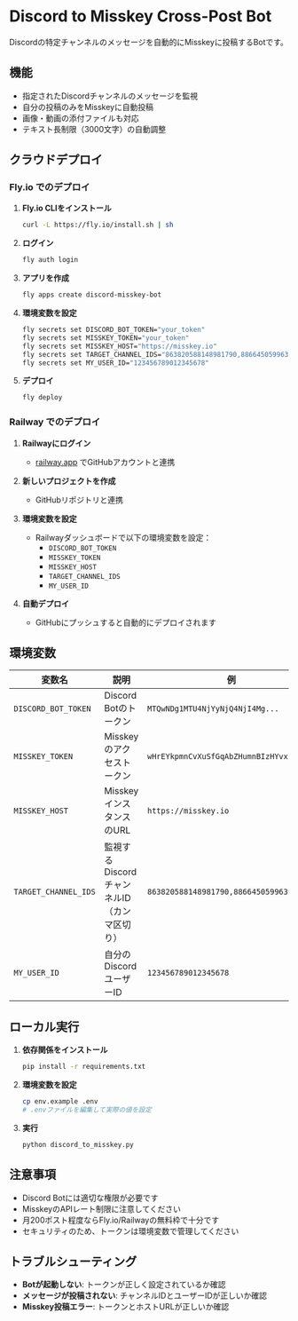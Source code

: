 # Discord to Misskey Cross-Post Bot

Discordの特定チャンネルのメッセージを自動的にMisskeyに投稿するBotです。

## 機能

- 指定されたDiscordチャンネルのメッセージを監視
- 自分の投稿のみをMisskeyに自動投稿
- 画像・動画の添付ファイルも対応
- テキスト長制限（3000文字）の自動調整

## クラウドデプロイ

### Fly.io でのデプロイ

1. **Fly.io CLIをインストール**
   ```bash
   curl -L https://fly.io/install.sh | sh
   ```

2. **ログイン**
   ```bash
   fly auth login
   ```

3. **アプリを作成**
   ```bash
   fly apps create discord-misskey-bot
   ```

4. **環境変数を設定**
   ```bash
   fly secrets set DISCORD_BOT_TOKEN="your_token"
   fly secrets set MISSKEY_TOKEN="your_token"
   fly secrets set MISSKEY_HOST="https://misskey.io"
   fly secrets set TARGET_CHANNEL_IDS="863820588148981790,886645059963990037,971336110053683200,1059416854638108682"
   fly secrets set MY_USER_ID="123456789012345678"
   ```

5. **デプロイ**
   ```bash
   fly deploy
   ```

### Railway でのデプロイ

1. **Railwayにログイン**
   - [railway.app](https://railway.app) でGitHubアカウントと連携

2. **新しいプロジェクトを作成**
   - GitHubリポジトリと連携

3. **環境変数を設定**
   - Railwayダッシュボードで以下の環境変数を設定：
     - `DISCORD_BOT_TOKEN`
     - `MISSKEY_TOKEN`
     - `MISSKEY_HOST`
     - `TARGET_CHANNEL_IDS`
     - `MY_USER_ID`

4. **自動デプロイ**
   - GitHubにプッシュすると自動的にデプロイされます

## 環境変数

| 変数名 | 説明 | 例 |
|--------|------|-----|
| `DISCORD_BOT_TOKEN` | Discord Botのトークン | `MTQwNDg1MTU4NjYyNjQ4NjI4Mg...` |
| `MISSKEY_TOKEN` | Misskeyのアクセストークン | `wHrEYkpmnCvXuSfGqAbZHumnBIzHYvxn` |
| `MISSKEY_HOST` | MisskeyインスタンスのURL | `https://misskey.io` |
| `TARGET_CHANNEL_IDS` | 監視するDiscordチャンネルID（カンマ区切り） | `863820588148981790,886645059963990037` |
| `MY_USER_ID` | 自分のDiscordユーザーID | `123456789012345678` |

## ローカル実行

1. **依存関係をインストール**
   ```bash
   pip install -r requirements.txt
   ```

2. **環境変数を設定**
   ```bash
   cp env.example .env
   # .envファイルを編集して実際の値を設定
   ```

3. **実行**
   ```bash
   python discord_to_misskey.py
   ```

## 注意事項

- Discord Botには適切な権限が必要です
- MisskeyのAPIレート制限に注意してください
- 月200ポスト程度ならFly.io/Railwayの無料枠で十分です
- セキュリティのため、トークンは環境変数で管理してください

## トラブルシューティング

- **Botが起動しない**: トークンが正しく設定されているか確認
- **メッセージが投稿されない**: チャンネルIDとユーザーIDが正しいか確認
- **Misskey投稿エラー**: トークンとホストURLが正しいか確認
